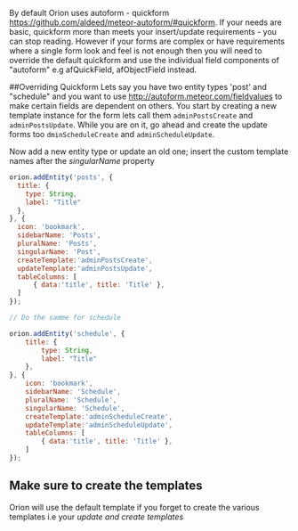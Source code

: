 By default Orion uses autoform - quickform https://github.com/aldeed/meteor-autoform/#quickform. If your needs are basic, quickform more than meets your insert/update requirements - you can stop reading. However if your forms are complex or have requirements where a single form look and feel is not enough then you will need to override the default quickform and use the individual field components of "autoform" e.g afQuickField, afObjectField instead.

##Overriding Quickform
Lets say you have two entity types 'post' and "schedule" and you want to use http://autoform.meteor.com/fieldvalues to make certain fields are dependent on others. You start by creating a new template instance for the form lets call them `adminPostsCreate` and `adminPostsUpdate`. While you are on it, go ahead and create the update forms too `dminScheduleCreate` and `adminScheduleUpdate`.

Now add a new entity type or update an old one; insert the custom template names after the *singularName* property

```js
orion.addEntity('posts', {
  title: {
    type: String,
    label: "Title"
  },
}, {
  icon: 'bookmark',
  sidebarName: 'Posts',
  pluralName: 'Posts',
  singularName: 'Post',
  createTemplate:'adminPostsCreate',
  updateTemplate:'adminPostsUpdate',
  tableColumns: [
      { data:'title', title: 'Title' },
  ]
});

// Do the samme for schedule

orion.addEntity('schedule', {
    title: {
        type: String,
        label: "Title"
    },
}, {
    icon: 'bookmark',
    sidebarName: 'Schedule',
    pluralName: 'Schedule',
    singularName: 'Schedule',
    createTemplate:'adminScheduleCreate',
    updateTemplate:'adminScheduleUpdate',
    tableColumns: [
        { data:'title', title: 'Title' },
    ]
});
```

## Make sure to create the templates
Orion will use the default template if you forget to create the various templates i.e your *update and create templates*
